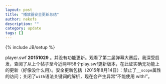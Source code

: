 ```yaml
---
layout: post
title: "播放器安全更新总结"
author: nekofs
description: ""
category: update
tags: []
---
```

{% include JB/setup %}

player.swf **20151029** 。并没有功能更新。观看了第二届弹幕大赛后，我深受启发，查阅了从上个帖子至今近两年58个play.swf更新版本，在此证实确无功能上的更新（好像没什么用）。安全更新包括（2015年8月14日）：禁止了`__scope`属性的访问；关闭了`with`语法关键词的解析，现在会产生异常“不能使用 with!”。
